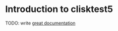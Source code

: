 # Introduction to clisktest5

TODO: write [great documentation](http://jacobian.org/writing/what-to-write/)
